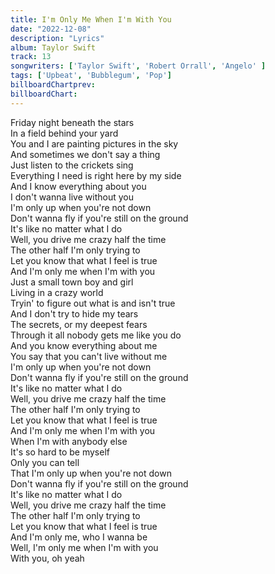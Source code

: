 ```yaml
---
title: I'm Only Me When I'm With You
date: "2022-12-08"
description: "Lyrics"
album: Taylor Swift
track: 13
songwriters: ['Taylor Swift', 'Robert Orrall', 'Angelo' ]
tags: ['Upbeat', 'Bubblegum', 'Pop']
billboardChartprev: 
billboardChart: 
---
```


Friday night beneath the stars <br />
In a field behind your yard <br />
You and I are painting pictures in the sky <br />
And sometimes we don't say a thing <br />
Just listen to the crickets sing <br />
Everything I need is right here by my side <br />
And I know everything about you <br />
I don't wanna live without you <br />
I'm only up when you're not down <br />
Don't wanna fly if you're still on the ground <br />
It's like no matter what I do <br />
Well, you drive me crazy half the time <br />
The other half I'm only trying to <br />
Let you know that what I feel is true <br />
And I'm only me when I'm with you <br />
Just a small town boy and girl <br />
Living in a crazy world <br />
Tryin' to figure out what is and isn't true <br />
And I don't try to hide my tears <br />
The secrets, or my deepest fears <br />
Through it all nobody gets me like you do <br />
And you know everything about me <br />
You say that you can't live without me <br />
I'm only up when you're not down <br />
Don't wanna fly if you're still on the ground <br />
It's like no matter what I do <br />
Well, you drive me crazy half the time <br />
The other half I'm only trying to <br />
Let you know that what I feel is true <br />
And I'm only me when I'm with you <br />
When I'm with anybody else <br />
It's so hard to be myself <br />
Only you can tell <br />
That I'm only up when you're not down <br />
Don't wanna fly if you're still on the ground <br />
It's like no matter what I do <br />
Well, you drive me crazy half the time <br />
The other half I'm only trying to <br />
Let you know that what I feel is true <br />
And I'm only me, who I wanna be <br />
Well, I'm only me when I'm with you <br />
With you, oh yeah <br />
